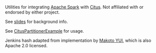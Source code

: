 Utilities for integrating [Apache Spark](http://spark.apache.org) with [Citus](https://www.citusdata.com/).  Not affiliated with or endorsed by either project.

See [slides](https://koeninger.github.io/spark-citus) for background info.

See [CitusPartitionerExample](https://github.com/koeninger/spark-citus/blob/master/src/test/scala/org/koeninger/spark/citus/CitusPartitionerExample.scala) for usage.

Jenkins hash adapted from implementation by [Makoto YUI](https://github.com/myui/xbird/blob/7676c1c1c6c6985c97700411a8c5f5fd6d6d8d77/xbird-open/main/src/java/xbird/util/hashes/JenkinsHash.java), which is
also Apache 2.0 licensed.
